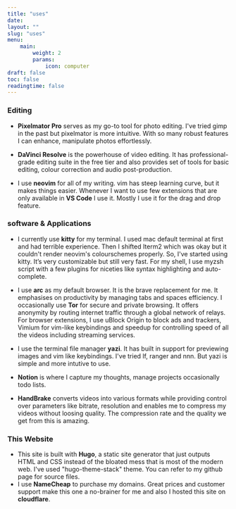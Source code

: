 ```yaml
---
title: "uses"
date: 
layout: ""
slug: "uses"
menu:
    main:
        weight: 2
        params: 
            icon: computer
draft: false
toc: false
readingtime: false
---
```



### Editing

* **Pixelmator Pro** serves as my go-to tool for photo editing. I've tried gimp in the past but pixelmator is more intuitive. With so many robust features I can enhance, manipulate photos effortlessly.

* **DaVinci Resolve** is the powerhouse of video editing. It has professional-grade editing suite in the free tier and also provides set of tools for basic editing, colour correction and audio post-production.

* I use **neovim** for all of my writing. vim has steep learning curve, but it makes things easier. Whenever I want to use few extensions that are only available in  **VS Code** I use it. Mostly I use it for the drag and drop feature.

### software & Applications

* I currently use **kitty** for my terminal. I used mac default terminal at first and had terrible experience. Then I shifted Iterm2 which was okay but it couldn't render neovim's colourschemes properly. So, I've started using kitty. It’s very customizable but still very fast. For my shell, I use myzsh script with a few plugins for niceties like syntax highlighting and auto-complete.

* I use **arc** as my default browser. It is the brave replacement for me. It emphasises on productivity by managing tabs and spaces efficiency. I occasionally use **Tor** for secure and private browsing. It offers anonymity by routing internet traffic through a global network of relays. 
For browser extensions, I use uBlock Origin to block ads and trackers, Vimium for vim-like keybindings and speedup for controlling speed of all the videos including streaming services.

* I use the terminal file manager **yazi**. It has built in support for previewing images and vim like keybindings. I've tried lf, ranger and nnn. But yazi is simple and more intutive to use.

* **Notion** is where I capture my thoughts, manage projects occasionally todo lists.

* **HandBrake** converts videos into various formats while providing control over parameters like bitrate, resolution and enables me to compress my videos without loosing quality. The compression rate and the quality we get from this is amazing.

### This Website
* This site is built with **Hugo**, a static site generator that just outputs HTML and CSS instead of the bloated mess that is most of the modern web.
I've used "hugo-theme-stack" theme. You can refer to my github page for source files.
* I use **NameCheap** to purchase my domains. Great prices and customer support make this one a no-brainer for me and also I hosted this site on **cloudflare**.